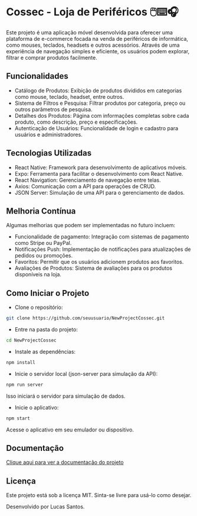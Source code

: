 
# Cossec - Loja de Periféricos 🖱️⌨️🎧

Este projeto é uma aplicação móvel desenvolvida para oferecer uma plataforma de e-commerce focada na venda de periféricos de informática, como mouses, teclados, headsets e outros acessórios. Através de uma experiência de navegação simples e eficiente, os usuários podem explorar, filtrar e comprar produtos facilmente.


## Funcionalidades

- Catálogo de Produtos: Exibição de produtos divididos em categorias como mouse, teclado, headset, entre outros.
- Sistema de Filtros e Pesquisa: Filtrar produtos por categoria, preço ou outros parâmetros de pesquisa.
- Detalhes dos Produtos: Página com informações completas sobre cada produto, como descrição, preço e especificações.
- Autenticação de Usuários: Funcionalidade de login e cadastro para usuários e administradores.


## Tecnologias Utilizadas
- React Native: Framework para desenvolvimento de aplicativos móveis.
- Expo: Ferramenta para facilitar o desenvolvimento com React Native.
- React Navigation: Gerenciamento de navegação entre telas.
- Axios: Comunicação com a API para operações de CRUD.
- JSON Server: Simulação de uma API para o gerenciamento de dados.
## Melhoria Contínua
Algumas melhorias que podem ser implementadas no futuro incluem:

- Funcionalidade de pagamento: Integração com sistemas de pagamento como Stripe ou PayPal.
- Notificações Push: Implementação de notificações para atualizações de pedidos ou promoções.
- Favoritos: Permitir que os usuários adicionem produtos aos favoritos.
- Avaliações de Produtos: Sistema de avaliações para os produtos disponíveis na loja.
## Como Iniciar o Projeto

- Clone o repositório:
```bash
git clone https://github.com/seuusuario/NewProjectCossec.git
```
- Entre na pasta do projeto:
```bash
cd NewProjectCossec
```
- Instale as dependências:
```bash
npm install
```
- Inicie o servidor local (json-server para simulação da API):
```bash
npm run server
```
Isso iniciará o servidor para simulação de dados.

- Inicie o aplicativo:
```bash
npm start
```
Acesse o aplicativo em seu emulador ou dispositivo.

## Documentação

[Clique aqui para ver a documentação do projeto](https://www.canva.com/design/DAGXcG6o-eU/ap6EbWouvFSudVFrlY0VRw/edit?utm_content=DAGXcG6o-eU&utm_campaign=designshare&utm_medium=link2&utm_source=sharebutton)
## Licença

Este projeto está sob a licença MIT. Sinta-se livre para usá-lo como desejar.

Desenvolvido por Lucas Santos.
